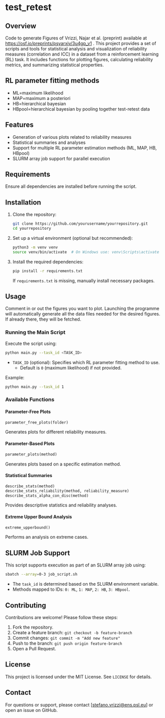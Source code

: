 # test_retest

## Overview
Code to generate Figures of Vrizzi, Najar et al. (preprint) available at https://osf.io/preprints/psyarxiv/3u4gp_v1 . This project provides a set of scripts and tools for statistical analysis and visualization of reliability measures (correlation and ICC) in a dataset from a reinforcement learning (RL) task. It includes functions for plotting figures, calculating reliability metrics, and summarizing statistical properties.

## RL parameter fitting methods
- ML=maximum likelihood
- MAP=maximum a posteriori
- HB=hierarchical bayesian
- HBpool=hierarchical bayesian by pooling together test-retest data

## Features
- Generation of various plots related to reliability measures
- Statistical summaries and analyses
- Support for multiple RL parameter estimation methods (ML, MAP, HB, HBpool)
- SLURM array job support for parallel execution

## Requirements

Ensure all dependencies are installed before running the script.

## Installation
1. Clone the repository:
   ```sh
   git clone https://github.com/yourusername/yourrepository.git
   cd yourrepository
   ```
2. Set up a virtual environment (optional but recommended):
   ```sh
   python3 -m venv venv
   source venv/bin/activate  # On Windows use: venv\Scripts\activate
   ```
3. Install the required dependencies:
   ```sh
   pip install -r requirements.txt
   ```
   If `requirements.txt` is missing, manually install necessary packages.

## Usage

Comment in or out the figures you want to plot. Launching the programme will automatically generate all the data files needed for the desired figures. If already there, they will be fetched.

### Running the Main Script
Execute the script using:
```sh
python main.py --task_id <TASK_ID>
```
- `TASK_ID` (optional): Specifies which RL parameter fitting method to use.
  - Default is `0` (maximum likelihood) if not provided.
  
Example:
```sh
python main.py --task_id 1
```

### Available Functions
#### Parameter-Free Plots
```python
parameter_free_plots(folder)
```
Generates plots for different reliability measures.

#### Parameter-Based Plots
```python
parameter_plots(method)
```
Generates plots based on a specific estimation method.

#### Statistical Summaries
```python
describe_stats(method)
describe_stats_reliability(method, reliability_measure)
describe_stats_alpha_con_disc(method)
```
Provides descriptive statistics and reliability analyses.

#### Extreme Upper Bound Analysis
```python
extreme_upperbound()
```
Performs an analysis on extreme cases.

## SLURM Job Support
This script supports execution as part of an SLURM array job using:
```sh
sbatch --array=0-3 job_script.sh
```
- The `task_id` is determined based on the SLURM environment variable.
- Methods mapped to IDs: `0: ML`, `1: MAP`, `2: HB`, `3: HBpool`.

## Contributing
Contributions are welcome! Please follow these steps:
1. Fork the repository.
2. Create a feature branch: `git checkout -b feature-branch`
3. Commit changes: `git commit -m "Add new feature"`
4. Push to the branch: `git push origin feature-branch`
5. Open a Pull Request.

## License
This project is licensed under the MIT License. See `LICENSE` for details.

## Contact
For questions or support, please contact [stefano.vrizzi@ens.psl.eu] or open an issue on GitHub.

